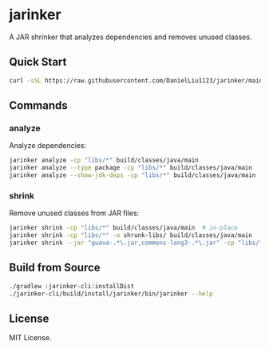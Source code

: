# jarinker

A JAR shrinker that analyzes dependencies and removes unused classes.

## Quick Start

```bash
curl -sSL https://raw.githubusercontent.com/DanielLiu1123/jarinker/main/scripts/jarinker | bash -s -- --help
```

## Commands

### analyze

Analyze dependencies:

```bash
jarinker analyze -cp "libs/*" build/classes/java/main
jarinker analyze --type package -cp "libs/*" build/classes/java/main
jarinker analyze --show-jdk-deps -cp "libs/*" build/classes/java/main
```

### shrink

Remove unused classes from JAR files:

```bash
jarinker shrink -cp "libs/*" build/classes/java/main  # in-place
jarinker shrink -cp "libs/*" -o shrunk-libs/ build/classes/java/main
jarinker shrink --jar "guava-.*\.jar,commons-lang3-.*\.jar" -cp "libs/*" -o shrunk-libs/ build/classes/java/main
```

## Build from Source

```bash
./gradlew :jarinker-cli:installDist
./jarinker-cli/build/install/jarinker/bin/jarinker --help
```

## License

MIT License.
